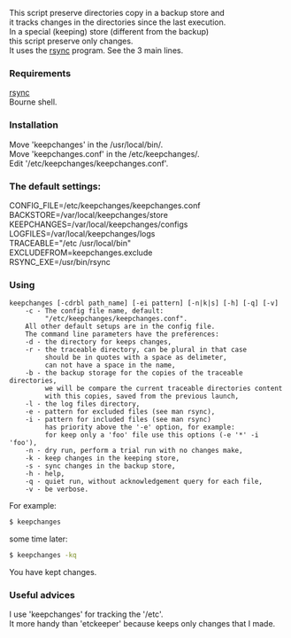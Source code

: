 This script preserve directories copy in a backup store and  
it tracks changes in the directories since the last execution.  
In a special (keeping) store (different from the backup)  
this script preserve only changes.  
It uses the [rsync](https://rsync.samba.org/) program. See the 3 main lines.  

### Requirements

[rsync](https://rsync.samba.org/)  
Bourne shell.  

### Installation

Move 'keepchanges' in the /usr/local/bin/.  
Move 'keepchanges.conf' in the /etc/keepchanges/.  
Edit '/etc/keepchanges/keepchanges.conf'.  

### The default settings:

CONFIG_FILE=/etc/keepchanges/keepchanges.conf  
BACKSTORE=/var/local/keepchanges/store  
KEEPCHANGES=/var/local/keepchanges/configs  
LOGFILES=/var/local/keepchanges/logs  
TRACEABLE="/etc /usr/local/bin"  
EXCLUDEFROM=keepchanges.exclude  
RSYNC_EXE=/usr/bin/rsync  

### Using
```  
keepchanges [-cdrbl path_name] [-ei pattern] [-n|k|s] [-h] [-q] [-v]  
	-c - The config file name, default:  
	     "/etc/keepchanges/keepchanges.conf".  
	All other default setups are in the config file.  
	The command line parameters have the preferences:  
	-d - the directory for keeps changes,  
	-r - the traceable directory, can be plural in that case  
	     should be in quotes with a space as delimeter,  
	     can not have a space in the name,  
	-b - the backup storage for the copies of the traceable directories,  
	     we will be compare the current traceable directories content  
	     with this copies, saved from the previous launch,  
	-l - the log files directory,  
	-e - pattern for excluded files (see man rsync),  
	-i - pattern for included files (see man rsync)  
	     has priority above the '-e' option, for example:  
	     for keep only a 'foo' file use this options (-e '*' -i 'foo'),  
	-n - dry run, perform a trial run with no changes make,  
	-k - keep changes in the keeping store,  
	-s - sync changes in the backup store,  
	-h - help,  
	-q - quiet run, without acknowledgement query for each file,  
	-v - be verbose.  

```  
For example:  
```sh
$ keepchanges
```
some time later:
```sh
$ keepchanges -kq
```
You have kept changes.  

### Useful advices

I use 'keepchanges' for tracking the '/etc'.  
It more handy than 'etckeeper' because keeps only changes that I made.  

